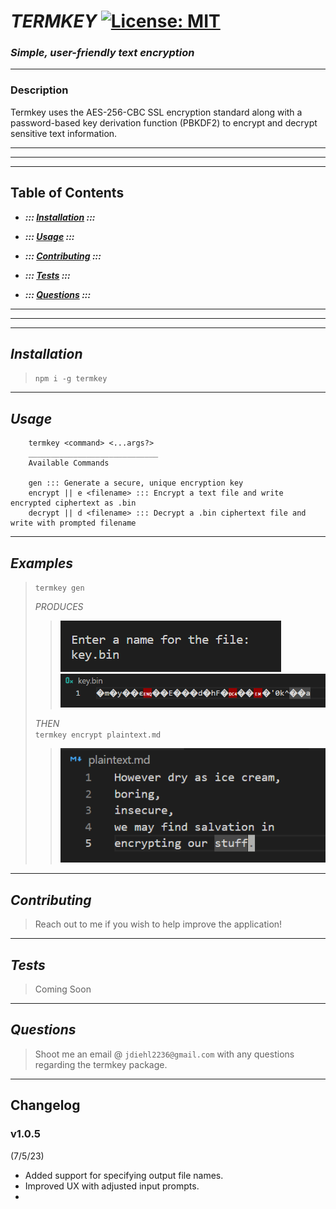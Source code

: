 
# _TERMKEY_ [![License: MIT](https://img.shields.io/badge/License-MIT-yellow.svg)](https://opensource.org/licenses/MIT)
     
### *Simple, user-friendly text encryption* 
---

### __Description__

Termkey uses the AES-256-CBC SSL encryption standard along with a password-based key derivation function (PBKDF2)
to encrypt and decrypt sensitive text information. 

---
---
---

## Table of Contents

- __*::: [Installation](#installation) :::*__
        
- __*::: [Usage](#usage) :::*__
        
- __*::: [Contributing](#contributing) :::*__
        
- __*::: [Tests](#tests) :::*__
        
- __*::: [Questions](#questions) :::*__
        
---
---
---



## _Installation_
> `npm i -g termkey` 

---

## _Usage_
        termkey <command> <...args?>
        _____________________________
        Available Commands

        gen ::: Generate a secure, unique encryption key
        encrypt || e <filename> ::: Encrypt a text file and write encrypted ciphertext as .bin
        decrypt || d <filename> ::: Decrypt a .bin ciphertext file and write with prompted filename

---

## _Examples_
> `termkey gen`
> 
>  _PRODUCES_  
> > ![Screenshot of Keygen terminal output](assets/gen-key.png)
> > ![Screenshot of jumbled unicode representation of key](assets/key-cipher.png)
>  
> _THEN_  
> `termkey encrypt plaintext.md`
> > ![Unencrypted plaintext input](assets/plain-input.png)
        
---
## _Contributing_
> Reach out to me if you wish to help improve the application! 

---

## _Tests_
> Coming Soon 

---

## _Questions_
> Shoot me an email @ `jdiehl2236@gmail.com` with any questions regarding the termkey package. 

---

## Changelog

### v1.0.5
(7/5/23)
- Added support for specifying output file names.
- Improved UX with adjusted input prompts.
- 